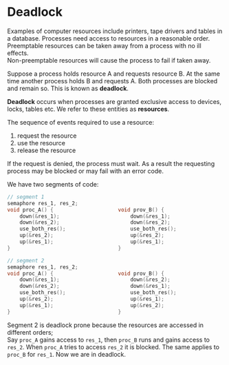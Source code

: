 # Deadlock

Examples of computer resources include printers, tape drivers and tables in a database. Processes need access to resources in a reasonable order.  
Preemptable resources can be taken away from a process with no ill effects.  
Non-preemptable resources will cause the process to fail if taken away.

Suppose a process holds resource A and requests resource B. At the same time another process holds B and requests A. Both processes are blocked and remain so. This is known as **deadlock**.

**Deadlock** occurs when processes are granted exclusive access to devices, locks, tables etc. We refer to these entities as **resources**.

The sequence of events required to use a resource:

1. request the resource
2. use the resource
3. release the resource

If the request is denied, the process must wait. As a result the requesting process may be blocked or may fail with an error code.

We have two segments of code:

``` C
// segment 1
semaphore res_1, res_2;
void proc_A() {                     void prov_B() {
    down(&res_1);                       down(&res_1);
    down(&res_2);                       down(&res_2);
    use_both_res();                     use_both_res();
    up(&res_2);                         up(&res_2);
    up(&res_1);                         up(&res_1);
}                                   }

// segment 2
semaphore res_1, res_2;
void proc_A() {                     void prov_B() {
    down(&res_1);                       down(&res_2);
    down(&res_2);                       down(&res_1);
    use_both_res();                     use_both_res();
    up(&res_2);                         up(&res_1);
    up(&res_1);                         up(&res_2);
}                                   }
```

Segment 2 is deadlock prone because the resources are accessed in different orders;  
Say `proc_A` gains access to `res_1`, then `proc_B` runs and gains access to `res_2`. When `proc_A` tries to access `res_2` it is blocked. The same applies to `proc_B` for `res_1`. Now we are in deadlock.
